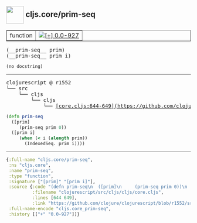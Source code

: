 ## <img width="48px" valign="middle" src="http://i.imgur.com/Hi20huC.png"> cljs.core/prim-seq

 <table border="1">
<tr>
<td>function</td>
<td><a href="https://github.com/cljsinfo/api-refs/tree/0.0-927"><img valign="middle" alt="[+] 0.0-927" src="https://img.shields.io/badge/+-0.0--927-lightgrey.svg"></a> </td>
</tr>
</table>

 <samp>
(__prim-seq__ prim)<br>
(__prim-seq__ prim i)<br>
</samp>

```
(no docstring)
```

---

 <pre>
clojurescript @ r1552
└── src
    └── cljs
        └── cljs
            └── <ins>[core.cljs:644-649](https://github.com/clojure/clojurescript/blob/r1552/src/cljs/cljs/core.cljs#L644-L649)</ins>
</pre>

```clj
(defn prim-seq
  ([prim]
     (prim-seq prim 0))
  ([prim i]
     (when (< i (alength prim))
       (IndexedSeq. prim i))))
```


---

```clj
{:full-name "cljs.core/prim-seq",
 :ns "cljs.core",
 :name "prim-seq",
 :type "function",
 :signature ["[prim]" "[prim i]"],
 :source {:code "(defn prim-seq\n  ([prim]\n     (prim-seq prim 0))\n  ([prim i]\n     (when (< i (alength prim))\n       (IndexedSeq. prim i))))",
          :filename "clojurescript/src/cljs/cljs/core.cljs",
          :lines [644 649],
          :link "https://github.com/clojure/clojurescript/blob/r1552/src/cljs/cljs/core.cljs#L644-L649"},
 :full-name-encode "cljs.core_prim-seq",
 :history [["+" "0.0-927"]]}

```
